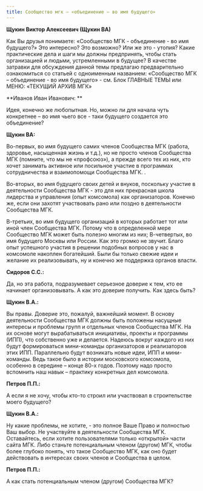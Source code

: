 ```yaml
---
title: Сообщество мгк – «объединение – во имя будущего»
---
```


**Щукин Виктор Алексеевич (Щукин ВА)**

Как Вы друзья понимаете: «Сообщество МГК - объединение - во имя будущего?» Это интересно? Это возможно? Или же это - утопия? Какие практические дела и шаги мы должны предпринять, чтобы стать организацией и людьми, устремленными в будущее? В качестве затравки для обсуждения данной темы предлагаю предварительно ознакомиться со статьей с одноименным названием: «Сообщество МГК – объединение - во имя будущего» - см. Блок ГЛАВНЫЕ ТЕМЫ или МЕНЮ: «ТЕКУЩИЙ АРХИВ МГК»

**Иванов Иван Иванович: **

Идея, конечно же любопытная. Но, можно ли для начала чуть конкретнее – во имя чьего все - таки будущего создается это объединение?

**Щукин ВА:**

Во-первых, во имя будущего самих членов Сообщества МГК (работа, здоровье, насыщенная жизнь и т.д.), но не просто членов Сообщества МГК (помните, что мы не «профсоюз»), а прежде всего тех из них, кто хочет занимать активное или посильное участие в программах сотрудничества и взаимопомощи Сообщества МГК. .

Во-вторых, во имя будущего своих детей и внуков, поскольку участие в деятельности Сообщества МГК - это для них прекрасная школа лидерства и управления (опыт комсомола) как организаторов. Конечно же, если они захотят участвовать рано или поздно в деятельности Сообщества МГК.

В-третьих, во имя будущего организаций в которых работает тот или иной член Сообщества МГК. Потому что в определенной мере Сообщество МГК может быть полезно многим из них;
В-четвертых, во имя будущего Москвы или России. Как это громко не звучит. Благо опыт успешного участия в решении подобных вопросов у нас в комсомоле накоплен богатейший. Были бы только свежие идеи и желание их реализовывать, ну и конечно же поддержка органов власти.

**Сидоров С.С.:**

Да, но эта работа, подразумевает серьезное доверие к тем, кто ее начинает организовывать. А как это доверие получить. Как здесь быть?

**Щукин В.А.:**

Вы правы. Доверие это, пожалуй, важнейший момент. В основу деятельности Сообщества МГК должны быть положены насущные интересы и проблемы групп и отдельных членов Сообщества МГК. На их основе могут вырабатываться инициативы, проекты и программы (ИПП), что собственно уже и делается. Надеюсь вокруг каждого из них будут формироваться мини-команды организаторов и реализаторов этих ИПП. Параллельно будут возникать новые идеи, ИПП и мини-команды. Ведь такое было в истории московского комсомола, особенно в середине – конце 80-х годов. Поэтому надо просто вспомнить наш навык – практику конкретных дел комсомола.

**Петров П.П.:**

А если я не хочу, чтобы кто-то строил или участвовал в строительстве моего будущего?

**Щукин В.А.:**

Ну какие проблемы, не хотите, - это полное Ваше Право и полностью Ваш выбор. Не участвуйте в деятельности Сообщества МГК. Оставайтесь, если хотите пользователями только «открытой» части сайта МГК. Либо станьте потенциальным членом (другом) МГК, чтобы более глубоко понять, что такое Сообщество МГК, как оно будет действовать в интересах своих членов и Сообщества в целом.

**Петров П.П.:**

А как стать потенциальным членом (другом) Сообщества МГК?